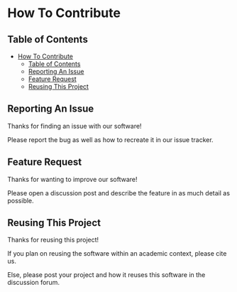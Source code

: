 # How To Contribute

## Table of Contents

- [How To Contribute](#how-to-contribute)
  - [Table of Contents](#table-of-contents)
  - [Reporting An Issue](#reporting-an-issue)
  - [Feature Request](#feature-request)
  - [Reusing This Project](#reusing-this-project)

## Reporting An Issue

Thanks for finding an issue with our software!

Please report the bug as well as how to recreate it in our issue tracker.

## Feature Request

Thanks for wanting to improve our software!

Please open a discussion post and describe the feature in as much detail as
possible.

## Reusing This Project

Thanks for reusing this project!

If you plan on reusing the software within an academic context, please cite us.

Else, please post your project and how it reuses this software in the discussion
forum.
